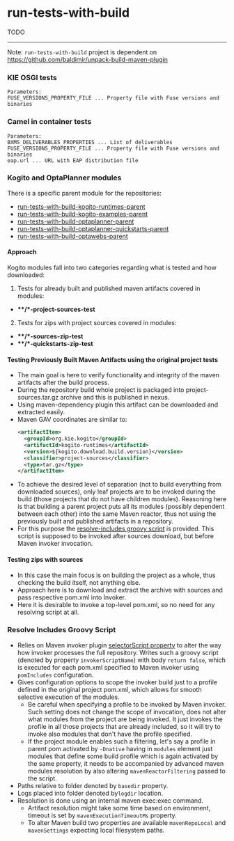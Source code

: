 # run-tests-with-build

TODO

---
Note: `run-tests-with-build` project is dependent on https://github.com/baldimir/unpack-build-maven-plugin

### KIE OSGI tests

```
Parameters:
FUSE_VERSIONS_PROPERTY_FILE ... Property file with Fuse versions and binaries
```

### Camel in container tests

```
Parameters:
BXMS_DELIVERABLES_PROPERTIES ... List of deliverables
FUSE_VERSIONS_PROPERTY_FILE ... Property file with Fuse versions and binaries
eap.url ... URL with EAP distribution file
```

### Kogito and OptaPlanner modules
There is a specific parent module for the repositories:
* [run-tests-with-build-kogito-runtimes-parent](./run-tests-with-build-kogito-runtimes-parent)
* [run-tests-with-build-kogito-examples-parent](./run-tests-with-build-kogito-examples-parent)
* [run-tests-with-build-optaplanner-parent](./run-tests-with-build-optaplanner-parent)
* [run-tests-with-build-optaplanner-quickstarts-parent](./run-tests-with-build-optaplanner-quickstarts-parent)
* [run-tests-with-build-optawebs-parent](./run-tests-with-build-optawebs-parent)
#### Approach

Kogito modules fall into two categories regarding what is tested and how downloaded:

1. Tests for already built and published maven artifacts covered in modules:
* **\*\*/\*-project-sources-test**

2. Tests for zips with project sources covered in modules:
* **\*\*/\*-sources-zip-test**
* **\*\*/\*-quickstarts-zip-test**

#### Testing Previously Built Maven Artifacts using the original project tests

* The main goal is here to verify functionality and integrity of the maven artifacts after the build process.
* During the repository build whole project is packaged into project-sources.tar.gz archive and this is published in
  nexus.
* Using maven-dependency plugin this artifact can be downloaded and extracted easily.
* Maven GAV coordinates are similar to:
  ```xml
  <artifactItem>
    <groupId>org.kie.kogito</groupId>
    <artifactId>kogito-runtimes</artifactId>
    <version>${kogito.download.build.version}</version>
    <classifier>project-sources</classifier>
    <type>tar.gz</type>
  </artifactItem>
  ```
* To achieve the desired level of separation (not to build everything from downloaded sources), only leaf projects are
  to be invoked during the build (those projects that do not have children modules). Reasoning here is that building a
  parent project puts all its modules (possibly dependent between each other) into the same Maven reactor, thus not
  using the previously built and published artifacts in a repository.
* For this purpose the [resolve-includes groovy script](#resolve-includes-groovy-script) is provided. This script is
  supposed to be invoked after sources download, but before Maven invoker invocation.

#### Testing zips with sources

* In this case the main focus is on building the project as a whole, thus checking the build itself, not anything else.
* Approach here is to download and extract the archive with sources and pass respective pom.xml into Invoker.
* Here it is desirable to invoke a top-level pom.xml, so no need for any resolving script at all.

### Resolve Includes Groovy Script

* Relies on Maven invoker
  plugin [selectorScript property](https://maven.apache.org/plugins/maven-invoker-plugin/run-mojo.html#selectorScript)
  to alter the way how invoker processes the full repository. Writes such a groovy script (denoted by
  property `invokerScriptName`)
  with body `return false`, which is executed for each pom.xml specified to Maven invoker using `pomIncludes`
  configuration.
* Gives configuration options to scope the invoker build just to a profile defined in the original project pom.xml,
  which allows for smooth selective execution of the modules.
    * Be careful when specifying a profile to be invoked by Maven invoker. Such setting does not change the scope of
      invocation, does not alter what modules from the project are being invoked. It just invokes the profile in all
      those projects that are already included, so it will try to invoke also modules that don't have the profile
      specified.
    * If the project module enables such a filtering, let's say a profile in parent pom activated by `-Dnative` having
      in
      `modules` element just modules that define some build profile which is again activated by the same property, it
      needs to be accompanied by advanced maven modules resolution by also altering `mavenReactorFiltering`
      passed to the script.
* Paths relative to folder denoted by `basedir` property.
* Logs placed into folder denoted by`logdir` location.
* Resolution is done using an internal maven exec:exec command.
    * Artifact resolution might take some time based on environment, timeout is set by `mavenExecutionTimeoutMs`
      property.
    * To alter Maven build two properties are available `mavenRepoLocal` and `mavenSettings` expecting local filesystem
      paths.
